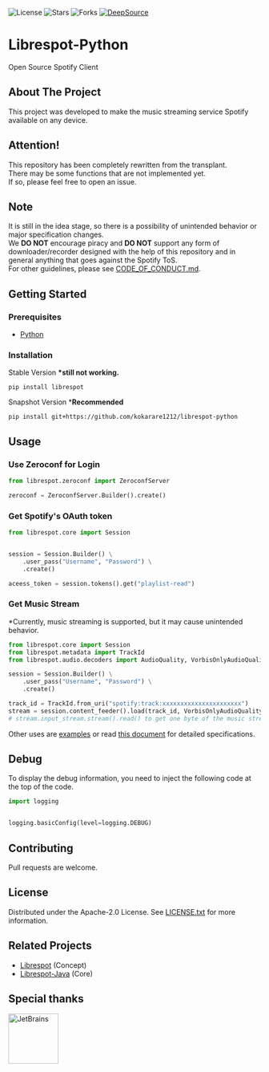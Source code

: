 ![License](https://img.shields.io/github/license/kokarare1212/librespot-python.svg)
![Stars](https://img.shields.io/github/stars/kokarare1212/librespot-python.svg)
![Forks](https://img.shields.io/github/forks/kokarare1212/librespot-python.svg)
[![DeepSource](https://deepsource.io/gh/kokarare1212/librespot-python.svg/?label=active+issues&show_trend=true)](https://deepsource.io/gh/kokarare1212/librespot-python/?ref=repository-badge)

# Librespot-Python

Open Source Spotify Client

## About The Project

This project was developed to make the music streaming service Spotify available
on any device.

## Attention!

This repository has been completely rewritten from the transplant.<br>
There may be some functions that are not implemented yet.<br>
If so, please feel free to open an issue.<br>

## Note

It is still in the idea stage, so there is a possibility of unintended behavior
or major specification changes.<br>
We **DO NOT** encourage piracy and **DO NOT** support any form of downloader/recorder designed with the help of this repository and in general anything that goes against the Spotify ToS.<br>
For other guidelines, please see [CODE_OF_CONDUCT.md](https://github.com/kokarare1212/librespot-python/blob/main/CODE_OF_CONDUCT.md).<br>

## Getting Started

### Prerequisites

- [Python](https://python.org/)

### Installation

Stable Version **\*still not working.**

```commandline
pip install librespot
```

Snapshot Version \***Recommended**

```commandline
pip install git+https://github.com/kokarare1212/librespot-python
```

## Usage

### Use Zeroconf for Login

```python
from librespot.zeroconf import ZeroconfServer

zeroconf = ZeroconfServer.Builder().create()
```

### Get Spotify's OAuth token

```python
from librespot.core import Session


session = Session.Builder() \
    .user_pass("Username", "Password") \
    .create()

aceess_token = session.tokens().get("playlist-read")
```

### Get Music Stream

*Currently, music streaming is supported, but it may cause unintended behavior.<br>

```python
from librespot.core import Session
from librespot.metadata import TrackId
from librespot.audio.decoders import AudioQuality, VorbisOnlyAudioQuality

session = Session.Builder() \
    .user_pass("Username", "Password") \
    .create()

track_id = TrackId.from_uri("spotify:track:xxxxxxxxxxxxxxxxxxxxxx")
stream = session.content_feeder().load(track_id, VorbisOnlyAudioQuality(AudioQuality.VERY_HIGH), False, None)
# stream.input_stream.stream().read() to get one byte of the music stream.
```

Other uses are
[examples](https://github.com/kokarare1212/librespot-python/tree/main/examples)
or read [this document](https://librespot-python.rtfd.io) for detailed
specifications.

## Debug

To display the debug information, you need to inject the following code at the
top of the code.

```python
import logging


logging.basicConfig(level=logging.DEBUG)
```

## Contributing

Pull requests are welcome.

## License

Distributed under the Apache-2.0 License. See
[LICENSE.txt](https://github.com/kokarare1212/librespot-python/blob/main/LICENSE.txt)
for more information.

## Related Projects

- [Librespot](https://github.com/librespot-org/librespot) (Concept)
- [Librespot-Java](https://github.com/librespot-org/librespot-java) (Core)

## Special thanks

<a href="https://www.jetbrains.com/"><img src="https://github.com/kokarare1212/librespot-python/blob/main/img/jetbrains.png?raw=true" width="100" height="100" alt="JetBrains"></a>
